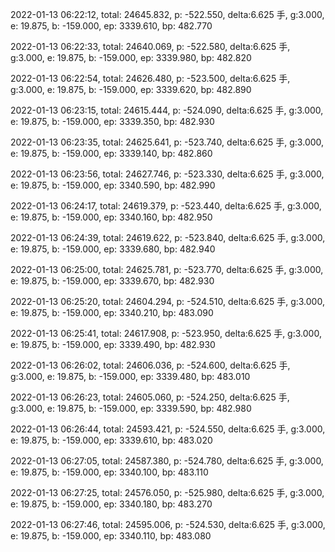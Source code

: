 2022-01-13 06:22:12, total: 24645.832, p: -522.550, delta:6.625 手, g:3.000, e: 19.875, b: -159.000, ep: 3339.610, bp: 482.770

2022-01-13 06:22:33, total: 24640.069, p: -522.580, delta:6.625 手, g:3.000, e: 19.875, b: -159.000, ep: 3339.980, bp: 482.820

2022-01-13 06:22:54, total: 24626.480, p: -523.500, delta:6.625 手, g:3.000, e: 19.875, b: -159.000, ep: 3339.620, bp: 482.890

2022-01-13 06:23:15, total: 24615.444, p: -524.090, delta:6.625 手, g:3.000, e: 19.875, b: -159.000, ep: 3339.350, bp: 482.930

2022-01-13 06:23:35, total: 24625.641, p: -523.740, delta:6.625 手, g:3.000, e: 19.875, b: -159.000, ep: 3339.140, bp: 482.860

2022-01-13 06:23:56, total: 24627.746, p: -523.330, delta:6.625 手, g:3.000, e: 19.875, b: -159.000, ep: 3340.590, bp: 482.990

2022-01-13 06:24:17, total: 24619.379, p: -523.440, delta:6.625 手, g:3.000, e: 19.875, b: -159.000, ep: 3340.160, bp: 482.950

2022-01-13 06:24:39, total: 24619.622, p: -523.840, delta:6.625 手, g:3.000, e: 19.875, b: -159.000, ep: 3339.680, bp: 482.940

2022-01-13 06:25:00, total: 24625.781, p: -523.770, delta:6.625 手, g:3.000, e: 19.875, b: -159.000, ep: 3339.670, bp: 482.930

2022-01-13 06:25:20, total: 24604.294, p: -524.510, delta:6.625 手, g:3.000, e: 19.875, b: -159.000, ep: 3340.210, bp: 483.090

2022-01-13 06:25:41, total: 24617.908, p: -523.950, delta:6.625 手, g:3.000, e: 19.875, b: -159.000, ep: 3339.490, bp: 482.930

2022-01-13 06:26:02, total: 24606.036, p: -524.600, delta:6.625 手, g:3.000, e: 19.875, b: -159.000, ep: 3339.480, bp: 483.010

2022-01-13 06:26:23, total: 24605.060, p: -524.250, delta:6.625 手, g:3.000, e: 19.875, b: -159.000, ep: 3339.590, bp: 482.980

2022-01-13 06:26:44, total: 24593.421, p: -524.550, delta:6.625 手, g:3.000, e: 19.875, b: -159.000, ep: 3339.610, bp: 483.020

2022-01-13 06:27:05, total: 24587.380, p: -524.780, delta:6.625 手, g:3.000, e: 19.875, b: -159.000, ep: 3340.100, bp: 483.110

2022-01-13 06:27:25, total: 24576.050, p: -525.980, delta:6.625 手, g:3.000, e: 19.875, b: -159.000, ep: 3340.180, bp: 483.270

2022-01-13 06:27:46, total: 24595.006, p: -524.530, delta:6.625 手, g:3.000, e: 19.875, b: -159.000, ep: 3340.110, bp: 483.080